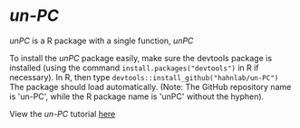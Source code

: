 # *un-PC*

*unPC* is a R package with a single function, *unPC*

To install the *unPC* package easily, make sure the devtools package is installed (using the command ```install.packages("devtools")``` in R if necessary). In R, then type ```devtools::install_github("hahnlab/un-PC")``` The package should load automatically. (Note: The GitHub repository name is 'un-PC', while the R package name is 'unPC' without the hyphen).

View the *un-PC* tutorial <a href="https://hahnlab.github.io/un-PC/unPC_tutorial_071717.html"> here </a>
